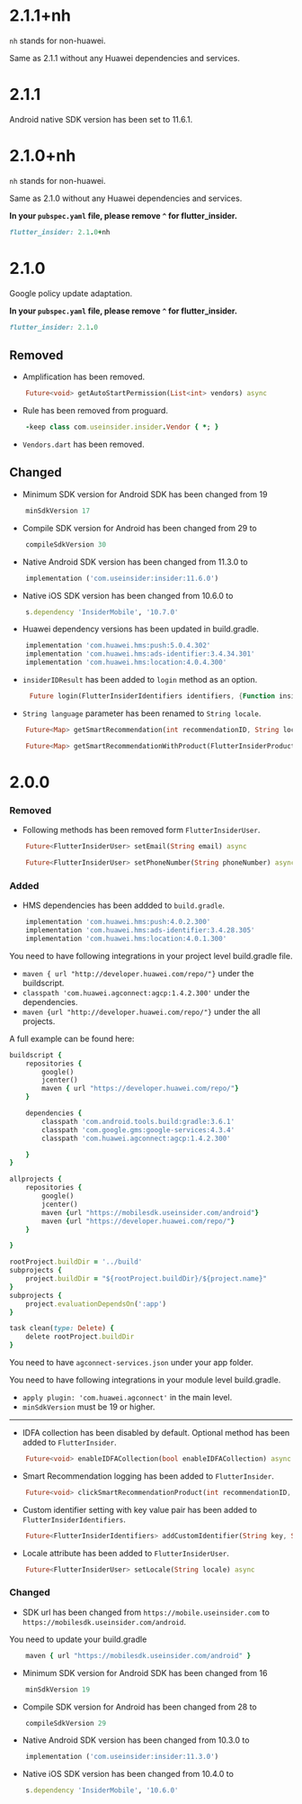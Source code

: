 # 2.1.1+nh

`nh` stands for non-huawei.

Same as 2.1.1 without any Huawei dependencies and services.

# 2.1.1

Android native SDK version has been set to 11.6.1.

# 2.1.0+nh

`nh` stands for non-huawei.

Same as 2.1.0 without any Huawei dependencies and services.

**In your `pubspec.yaml` file, please remove `^` for flutter_insider.**

```rb
flutter_insider: 2.1.0+nh
```

# 2.1.0

Google policy update adaptation.

**In your `pubspec.yaml` file, please remove `^` for flutter_insider.**

```rb
flutter_insider: 2.1.0
```

## Removed

- Amplification has been removed.

```dart
    Future<void> getAutoStartPermission(List<int> vendors) async
```

- Rule has been removed from proguard.

```rb
    -keep class com.useinsider.insider.Vendor { *; }
```

- `Vendors.dart` has been removed.

## Changed

- Minimum SDK version for Android SDK has been changed from 19

```rb
    minSdkVersion 17
```

- Compile SDK version for Android has been changed from 29 to

```rb
    compileSdkVersion 30
```

- Native Android SDK version has been changed from 11.3.0 to

```rb
    implementation ('com.useinsider:insider:11.6.0')
```

- Native iOS SDK version has been changed from 10.6.0 to

```rb
    s.dependency 'InsiderMobile', '10.7.0'
```

- Huawei dependency versions has been updated in build.gradle.

```rb
    implementation 'com.huawei.hms:push:5.0.4.302'
    implementation 'com.huawei.hms:ads-identifier:3.4.34.301'
    implementation 'com.huawei.hms:location:4.0.4.300'
```

- `insiderIDResult` has been added to `login` method as an option.

```dart
     Future login(FlutterInsiderIdentifiers identifiers, {Function insiderIDResult}) async
```

- `String language` parameter has been renamed to `String locale`.

```dart
    Future<Map> getSmartRecommendation(int recommendationID, String locale, String currency) async
```

```dart
    Future<Map> getSmartRecommendationWithProduct(FlutterInsiderProduct product, int recommendationID, String locale) async
```

# 2.0.0

### Removed

- Following methods has been removed form `FlutterInsiderUser`.

```dart
    Future<FlutterInsiderUser> setEmail(String email) async
```

```dart
    Future<FlutterInsiderUser> setPhoneNumber(String phoneNumber) async
```

### Added

- HMS dependencies has been addded to `build.gradle`.

```rb
    implementation 'com.huawei.hms:push:4.0.2.300'
    implementation 'com.huawei.hms:ads-identifier:3.4.28.305'
    implementation 'com.huawei.hms:location:4.0.1.300'
```

You need to have following integrations in your project level build.gradle file.

- `maven { url "http://developer.huawei.com/repo/"}` under the buildscript.
- `classpath 'com.huawei.agconnect:agcp:1.4.2.300'` under the dependencies.
- `maven {url "http://developer.huawei.com/repo/"}` under the all projects.

A full example can be found here:

```rb
buildscript {
    repositories {
        google()
        jcenter()
        maven { url "https://developer.huawei.com/repo/"}
    }

    dependencies {
        classpath 'com.android.tools.build:gradle:3.6.1'
        classpath 'com.google.gms:google-services:4.3.4'
        classpath 'com.huawei.agconnect:agcp:1.4.2.300'

    }
}

allprojects {
    repositories {
        google()
        jcenter()
        maven {url "https://mobilesdk.useinsider.com/android"}
        maven {url "https://developer.huawei.com/repo/"}
    }

}

rootProject.buildDir = '../build'
subprojects {
    project.buildDir = "${rootProject.buildDir}/${project.name}"
}
subprojects {
    project.evaluationDependsOn(':app')
}

task clean(type: Delete) {
    delete rootProject.buildDir
}
```

You need to have `agconnect-services.json` under your app folder.

You need to have following integrations in your module level build.gradle.

- `apply plugin: 'com.huawei.agconnect'` in the main level.
- `minSdkVersion` must be 19 or higher.

---

- IDFA collection has been disabled by default. Optional method has been added to `FlutterInsider`.

```dart
    Future<void> enableIDFACollection(bool enableIDFACollection) async
```

- Smart Recommendation logging has been added to `FlutterInsider`.

```dart
    Future<void> clickSmartRecommendationProduct(int recommendationID, FlutterInsiderProduct product) async
```

- Custom identifier setting with key value pair has been added to `FlutterInsiderIdentifiers`.

```dart
    Future<FlutterInsiderIdentifiers> addCustomIdentifier(String key, String value) async
```

- Locale attribute has been added to `FlutterInsiderUser`.

```dart
    Future<FlutterInsiderUser> setLocale(String locale) async
```

### Changed

- SDK url has been changed from `https://mobile.useinsider.com` to `https://mobilesdk.useinsider.com/android`.

You need to update your build.gradle

```rb
    maven { url "https://mobilesdk.useinsider.com/android" }
```

- Minimum SDK version for Android SDK has been changed from 16

```rb
    minSdkVersion 19
```

- Compile SDK version for Android has been changed from 28 to

```rb
    compileSdkVersion 29
```

- Native Android SDK version has been changed from 10.3.0 to

```rb
    implementation ('com.useinsider:insider:11.3.0')
```

- Native iOS SDK version has been changed from 10.4.0 to

```rb
    s.dependency 'InsiderMobile', '10.6.0'
```
